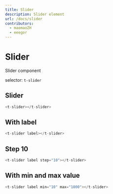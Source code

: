 ```yaml
---
title: Slider
description: Slider element
url: /docs/slider
contributors:
  - maomaoZH
  - eeegor
---
```


# Slider

Slider component

selector: `t-slider`

## Slider

```javascript
<t-slider></t-slider>
```

<div class="demo-container">
  <t-slider></t-slider>
</div>

## With label

```javascript
<t-slider label></t-slider>
```

<div class="demo-container">
  <t-slider label></t-slider>
</div>

## Step 10

```javascript
<t-slider label step="10"></t-slider>
```

<div class="demo-container">
  <t-slider label step="10"></t-slider>
</div>

## With min and max value

```javascript
<t-slider label min="10" max="1000"></t-slider>
```

<div class="demo-container">
  <t-slider label min="10" max="1000"></t-slider>
</div>
